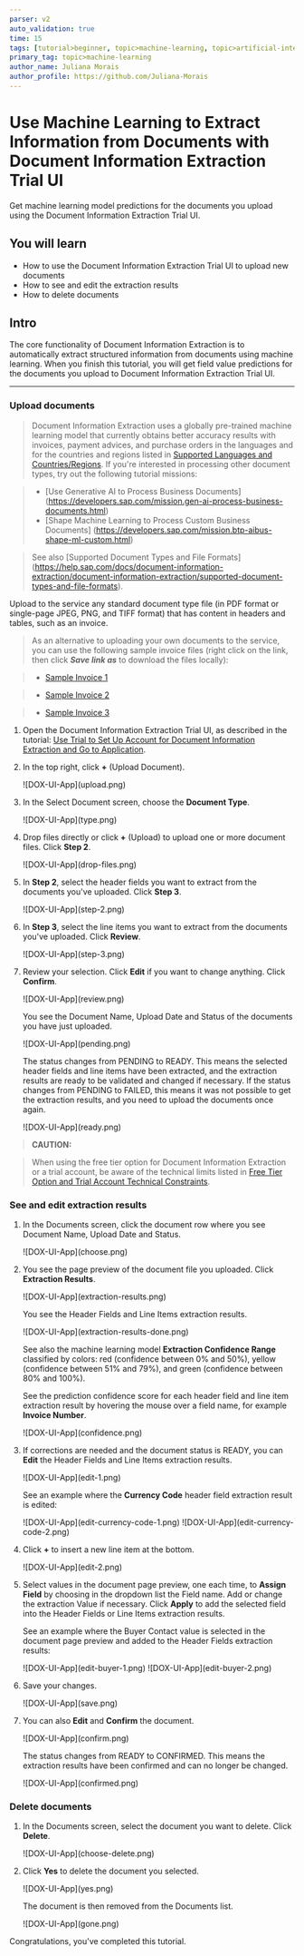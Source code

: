 ```yaml
---
parser: v2
auto_validation: true
time: 15
tags: [tutorial>beginner, topic>machine-learning, topic>artificial-intelligence, topic>cloud, software-product>sap-business-technology-platform, software-product>sap-ai-services, software-product>document-information-extraction]
primary_tag: topic>machine-learning
author_name: Juliana Morais
author_profile: https://github.com/Juliana-Morais
---
```


# Use Machine Learning to Extract Information from Documents with Document Information Extraction Trial UI
<!-- description --> Get machine learning model predictions for the documents you upload using the Document Information Extraction Trial UI.

## You will learn
  - How to use the Document Information Extraction Trial UI to upload new documents
  - How to see and edit the extraction results
  - How to delete documents

## Intro
The core functionality of Document Information Extraction is to automatically extract structured information from documents using machine learning. When you finish this tutorial, you will get field value predictions for the documents you upload to Document Information Extraction Trial UI.

---

### Upload documents


>Document Information Extraction uses a globally pre-trained machine learning model that currently obtains better accuracy results with invoices, payment advices, and purchase orders in the languages and for the countries and regions listed in [Supported Languages and Countries/Regions](https://help.sap.com/docs/document-information-extraction/document-information-extraction/supported-languages-and-countries-regions). If you're interested in processing other document types, try out the following tutorial missions:

>- [Use Generative AI to Process Business Documents] (https://developers.sap.com/mission.gen-ai-process-business-documents.html)
>- [Shape Machine Learning to Process Custom Business Documents] (https://developers.sap.com/mission.btp-aibus-shape-ml-custom.html)

>See also [Supported Document Types and File Formats] (https://help.sap.com/docs/document-information-extraction/document-information-extraction/supported-document-types-and-file-formats).

Upload to the service any standard document type file (in PDF format or single-page JPEG, PNG, and TIFF format) that has content in headers and tables, such as an invoice.

>As an alternative to uploading your own documents to the service, you can use the following sample invoice files (right click on the link, then click ***Save link as*** to download the files locally):

>- [Sample Invoice 1](https://raw.githubusercontent.com/SAPDocuments/Tutorials/master/tutorials/cp-aibus-dox-swagger-ui/sample-invoice-1.pdf)

>- [Sample Invoice 2](https://raw.githubusercontent.com/SAPDocuments/Tutorials/master/tutorials/cp-aibus-dox-swagger-ui/sample-invoice-2.pdf)

>- [Sample Invoice 3](https://raw.githubusercontent.com/SAPDocuments/Tutorials/master/tutorials/cp-aibus-dox-swagger-ui/sample-invoice-3.pdf)


1. Open the Document Information Extraction Trial UI, as described in the tutorial: [Use Trial to Set Up Account for Document Information Extraction and Go to Application](cp-aibus-dox-booster-app).   

2. In the top right, click **+** (Upload Document).

    <!-- border -->![DOX-UI-App](upload.png)

3. In the Select Document screen, choose the **Document Type**.

    <!-- border -->![DOX-UI-App](type.png)

4. Drop files directly or click **+** (Upload) to upload one or more document files. Click **Step 2**.

    <!-- border -->![DOX-UI-App](drop-files.png)

5. In **Step 2**, select the header fields you want to extract from the documents you've uploaded. Click **Step 3**.

    <!-- border -->![DOX-UI-App](step-2.png)

6. In **Step 3**, select the line items you want to extract from the documents you've uploaded. Click **Review**.

    <!-- border -->![DOX-UI-App](step-3.png)

7. Review your selection. Click **Edit** if you want to change anything. Click **Confirm**.

    <!-- border -->![DOX-UI-App](review.png)

    You see the Document Name, Upload Date and Status of the documents you have just uploaded.

    <!-- border -->![DOX-UI-App](pending.png)

    The status changes from PENDING to READY. This means the selected header fields and line items have been extracted, and the extraction results are ready to be validated and changed if necessary. If the status changes from PENDING to FAILED, this means it was not possible to get the extraction results, and you need to upload the documents once again.

    <!-- border -->![DOX-UI-App](ready.png)


>**CAUTION:**

>When using the free tier option for Document Information Extraction or a trial account, be aware of the technical limits listed in [Free Tier Option and Trial Account Technical Constraints](https://help.sap.com/docs/document-information-extraction/document-information-extraction/free-tier-option-and-trial-account-technical-constraints).



### See and edit extraction results


1. In the Documents screen, click the document row where you see Document Name, Upload Date and Status.

    <!-- border -->![DOX-UI-App](choose.png)

2. You see the page preview of the document file you uploaded. Click **Extraction Results**.

    <!-- border -->![DOX-UI-App](extraction-results.png)

    You see the Header Fields and Line Items extraction results.

    <!-- border -->![DOX-UI-App](extraction-results-done.png)

    See also the machine learning model **Extraction Confidence Range** classified by colors: red (confidence between 0% and 50%), yellow (confidence between 51% and 79%), and green (confidence between 80% and 100%).

    See the prediction confidence score for each header field and line item extraction result by hovering the mouse over a field name, for example **Invoice Number**.

    <!-- border -->![DOX-UI-App](confidence.png)

3. If corrections are needed and the document status is READY, you can **Edit** the Header Fields and Line Items extraction results.

    <!-- border -->![DOX-UI-App](edit-1.png)

    See an example where the **Currency Code** header field extraction result is edited:

    <!-- border -->![DOX-UI-App](edit-currency-code-1.png)

    <!-- border -->![DOX-UI-App](edit-currency-code-2.png)

4. Click **+** to insert a new line item at the bottom.

    <!-- border -->![DOX-UI-App](edit-2.png)

5. Select values in the document page preview, one each time, to **Assign Field** by choosing in the dropdown list the Field name. Add or change the extraction Value if necessary. Click **Apply** to add the selected field into the Header Fields or Line Items extraction results.

    See an example where the Buyer Contact value is selected in the document page preview and added to the Header Fields extraction results:

    <!-- border -->![DOX-UI-App](edit-buyer-1.png)

    <!-- border -->![DOX-UI-App](edit-buyer-2.png)

6. Save your changes.

    <!-- border -->![DOX-UI-App](save.png)

7. You can also **Edit** and **Confirm** the document.

    <!-- border -->![DOX-UI-App](confirm.png)

    The status changes from READY to CONFIRMED. This means the extraction results have been confirmed and can no longer be changed.

    <!-- border -->![DOX-UI-App](confirmed.png)



### Delete documents


1. In the Documents screen, select the document you want to delete. Click **Delete**.

    <!-- border -->![DOX-UI-App](choose-delete.png) 

2.  Click **Yes** to delete the document you selected.
    
    <!-- border -->![DOX-UI-App](yes.png)

    The document is then removed from the Documents list.

    <!-- border -->![DOX-UI-App](gone.png)

Congratulations, you've completed this tutorial.